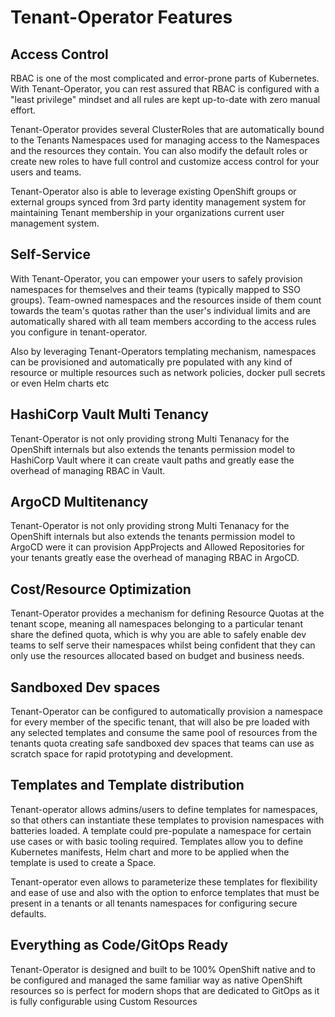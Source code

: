 # Tenant-Operator Features


## Access Control

RBAC is one of the most complicated and error-prone parts of Kubernetes. With Tenant-Operator, you can rest assured that RBAC is configured with a "least privilege" mindset and all rules are kept up-to-date with zero manual effort.

Tenant-Operator provides several ClusterRoles that are automatically bound to the Tenants Namespaces used for managing access to the Namespaces and the resources they contain. You can also modify  the default roles or create new roles to have full control and customize access control for your users and teams.

Tenant-Operator also is able to leverage existing OpenShift groups or external groups synced from 3rd party identity management system for maintaining Tenant membership in your organizations current user management system. 

## Self-Service

With Tenant-Operator, you can empower your users to safely provision namespaces for themselves and their teams (typically mapped to SSO groups). Team-owned namespaces and the resources inside of them count towards the team's quotas rather than the user's individual limits and are automatically shared with all team members according to the access rules you configure in tenant-operator.

Also by leveraging Tenant-Operators templating mechanism, namespaces can be provisioned and automatically pre populated with any kind of resource or multiple resources such as network policies, docker pull secrets or even Helm charts etc 

## HashiCorp Vault Multi Tenancy

Tenant-Operator is not only providing strong Multi Tenanacy for the OpenShift internals but also extends the tenants permission model to HashiCorp Vault where it can create vault paths and greatly ease the overhead of managing RBAC in Vault.

## ArgoCD Multitenancy 

Tenant-Operator is not only providing strong Multi Tenanacy for the OpenShift internals but also extends the tenants permission model to ArgoCD were it can provision AppProjects and Allowed Repositories for your tenants greatly ease the overhead of managing RBAC in ArgoCD.

## Cost/Resource Optimization 

Tenant-Operator provides a mechanism for defining Resource Quotas at the tenant scope, meaning all namespaces belonging to a particular tenant share the defined quota, which is why you are able to safely enable dev teams to self serve their namespaces whilst being confident that they can only use the resources allocated based on budget and business needs.

## Sandboxed Dev spaces

Tenant-Operator can be configured to automatically provision a namespace for every member of the specific tenant, that will also be pre loaded with any selected templates and consume the same pool of resources from the tenants quota creating safe sandboxed dev spaces that teams can use as scratch space for rapid prototyping and development. 

## Templates and Template distribution

Tenant-operator allows admins/users to define templates for namespaces, so that others can instantiate these templates to provision namespaces with batteries loaded. A template could pre-populate a namespace for certain use cases or with basic tooling required. Templates allow you to define Kubernetes manifests, Helm chart and more to be applied when the template is used to create a Space.

Tenant-operator even allows to parameterize these templates for flexibility and ease of use and also with the option to enforce templates that must be present in a tenants or all tenants namespaces for configuring secure defaults. 
 
## Everything as Code/GitOps Ready

Tenant-Operator is designed and built to be 100% OpenShift native and to be configured and managed the same familiar way as native OpenShift resources so is perfect for modern shops that are dedicated to GitOps as it is fully configurable using Custom Resources 

